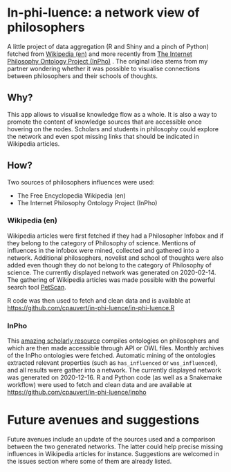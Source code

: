 # In-phi-luence: a network view of philosophers

A little project of data aggregation (R and Shiny and a pinch of Python) fetched from [Wikipedia (en)](https://en.wikipedia.org) and more recently from [The Internet Philosophy Ontology Project (InPho)](https://www.inphoproject.org/) . The original idea stems from my partner wondering whether it was possible to visualise connections between philosophers and their schools of thoughts.

## Why?

This app allows to visualise knowledge flow as a whole. It is also a way to promote the content of knowledge sources that are accessible once hovering on the nodes.
Scholars and students in philosophy could explore the network and even spot missing links that should be indicated in Wikipedia articles.

## How?

Two sources of philosophers influences were used:

* The Free Encyclopedia Wikipedia (en)
* The Internet Philosophy Ontology Project (InPho)

### Wikipedia (en)

Wikipedia articles were first fetched if they had a Philosopher Infobox and if they belong to the category of Philosophy of science.
Mentions of influences in the infobox were mined, collected and gathered into a network.
Additional philosophers, novelist and school of thoughts were also added even though they do not belong to the category of Philosophy of science. The currently displayed network was generated on 2020-02-14.
The gathering of Wikipedia articles was made possible with the powerful search tool [PetScan](https://petscan.wmflabs.org).

R code was then used to fetch and clean data and is available at https://github.com/cpauvert/in-phi-luence/in-phi-luence.R

### InPho

This [amazing scholarly resource](https://www.inphoproject.org) compiles ontologies on philosophers and which are then made accessible through API or OWL files. Monthly archives of the InPho ontologies were fetched.
Automatic mining of the ontologies extracted relevant properties (such as `has_influenced` or `was_influenced`), and all results were gather into a network.
The currently displayed network was generated on 2020-12-16.
R and Python code (as well as a Snakemake workflow) were used to fetch and clean data and are available at https://github.com/cpauvert/in-phi-luence/inpho

# Future avenues and suggestions

Future avenues include an update of the sources used and a comparison between the two generated networks.
The latter could help precise missing influences in Wikipedia articles for instance.
Suggestions are welcomed in the issues section where some of them are already listed.

